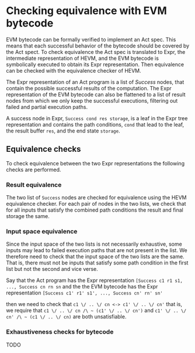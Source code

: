 # Checking equivalence with EVM bytecode

EVM bytecode can be formally verified to implement an Act spec. This
means that each successful behavior of the bytecode should be covered
by the Act spect. To check equivalence the Act spec is translated to
Expr, the intermediate representation of HEVM, and the EVM bytecode is
symbolically executed to obtain its Expr representation. Then
equivalence can be checked with the equivalence checker of HEVM.

The Expr representation of an Act program is a list of *Success*
nodes, that contain the possible successful results of the
computation. The Expr representation of the EVM bytecode can also be
flattened to a list of result nodes from which we only keep the
successful executions, filtering out failed and partial execution
paths.

A success node in Expr, `Success cond res storage`, is a leaf in the
Expr tree representation and contains the path conditions, `cond` that
lead to the leaf, the result buffer `res`, and the end state
`storage`.


## Equivalence checks 
To check equivalence between the two Expr representations the
following checks are performed. 

### Result equivalence
The two list of `Success` nodes are checked for equivalence using
the HEVM equivalence checker. For each pair of nodes in the two lists,
we check that for all inputs that satisfy the combined path conditions the
result and final storage the same. 

### Input space equivalence
Since the input space of the two lists is not necessarily exhaustive,
some inputs may lead to failed execution paths that are not
present in the list. We therefore need to check that the input space of the two
lists are the same. That is, there must not be inputs that satisfy
some path condition in the first list but not the second and vice verse. 

Say that the Act program has the Expr representation 
`[Success c1 r1 s1, ..., Success cn rn sn`
and the the EVM bytecode has the Expr representation 
`[Success c1' r1' s1', ..., Success cn' rn' sn'`

then we need to check that `c1 \/ .. \/ cn <-> c1' \/ .. \/ cn'` that
is, we require that `c1 \/ .. \/ cn /\ ~ (c1' \/ .. \/ cn')` and `c1'
\/ .. \/ cn' /\ ~ (c1 \/ .. \/ cn)` are both unsatisfiable.

### Exhaustiveness checks for bytecode
TODO
